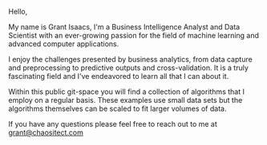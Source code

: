 Hello,

My name is Grant Isaacs, I'm a Business Intelligence Analyst and Data Scientist with an ever-growing passion for the field of machine learning and advanced computer applications.

I enjoy the challenges presented by business analytics, from data capture and preprocessing to predictive outputs and cross-validation.
It is a truly fascinating field and I've endeavored to learn all that I can about it.

Within this public git-space you will find a collection of algorithms that I employ on a regular basis.
These examples use small data sets but the algorithms themselves can be scaled to fit larger volumes of data.

If you have any questions please feel free to reach out to me at grant@chaositect.com

